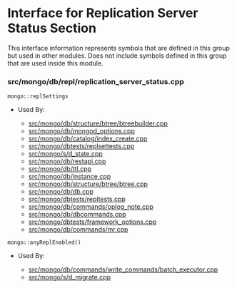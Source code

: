
# Interface for Replication Server Status Section
This interface information represents symbols that are defined in this group but used in other modules.  Does not include symbols defined in this group that are used inside this module.

### src/mongo/db/repl/replication\_server\_status.cpp

<div></div>

    mongo::replSettings

- Used By:

    - [src/mongo/db/structure/btree/btreebuilder.cpp](../../../../storage/storage\_layer\_structure)
    - [src/mongo/db/mongod\_options.cpp](../../../../process\_management/mongos\_and\_mongod\_mains)
    - [src/mongo/db/catalog/index\_create.cpp](../../../../storage/storage\_layer\_structure)
    - [src/mongo/dbtests/replsettests.cpp](../../../../tests/unit\_tests)
    - [src/mongo/s/d\_state.cpp](../../../../sharding/mongod\_sharding\_metadata)
    - [src/mongo/db/restapi.cpp](../../../../network/web\_server)
    - [src/mongo/db/ttl.cpp](../../../../queries/indexing)
    - [src/mongo/db/instance.cpp](../../../../storage/storage\_layer\_structure)
    - [src/mongo/db/structure/btree/btree.cpp](../../../../storage/storage\_layer\_structure)
    - [src/mongo/db/db.cpp](../../../../process\_management/mongos\_and\_mongod\_mains)
    - [src/mongo/dbtests/repltests.cpp](../../../../tests/unit\_tests)
    - [src/mongo/db/commands/oplog\_note.cpp](../../../../queries/database\_commands)
    - [src/mongo/db/dbcommands.cpp](../../../../queries/database\_commands)
    - [src/mongo/dbtests/framework\_options.cpp](../../../../tests/unit\_tests)
    - [src/mongo/db/commands/mr.cpp](../../../../queries/database\_commands)

<div></div>

    mongo::anyReplEnabled()

- Used By:

    - [src/mongo/db/commands/write\_commands/batch\_executor.cpp](../../../../network/write\_commands)
    - [src/mongo/s/d\_migrate.cpp](../../../../sharding/mongod\_commands)
